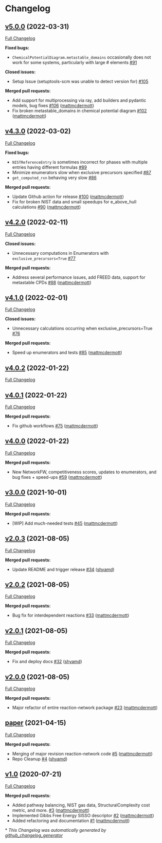 # Changelog

## [v5.0.0](https://github.com/GENESIS-EFRC/reaction-network/tree/v5.0.0) (2022-03-31)

[Full Changelog](https://github.com/GENESIS-EFRC/reaction-network/compare/v4.3.0...v5.0.0)

**Fixed bugs:**

- `ChemicalPotentialDiagram.metastable_domains` occasionally does not work for some systems, particularly with large \# elements [\#91](https://github.com/GENESIS-EFRC/reaction-network/issues/91)

**Closed issues:**

- Setup Issue \(setuptools-scm was unable to detect version for\) [\#105](https://github.com/GENESIS-EFRC/reaction-network/issues/105)

**Merged pull requests:**

- Add support for multiprocessing via ray, add builders and pydantic models, bug fixes [\#106](https://github.com/GENESIS-EFRC/reaction-network/pull/106) ([mattmcdermott](https://github.com/mattmcdermott))
- Fix broken metastable\_domains in chemical potential diagram [\#102](https://github.com/GENESIS-EFRC/reaction-network/pull/102) ([mattmcdermott](https://github.com/mattmcdermott))

## [v4.3.0](https://github.com/GENESIS-EFRC/reaction-network/tree/v4.3.0) (2022-03-02)

[Full Changelog](https://github.com/GENESIS-EFRC/reaction-network/compare/v4.2.0...v4.3.0)

**Fixed bugs:**

- `NISTReferenceEntry` is sometimes incorrect for phases with multiple entries having different formulas [\#89](https://github.com/GENESIS-EFRC/reaction-network/issues/89)
- Minimize enumerators slow when exclusive precursors specified [\#87](https://github.com/GENESIS-EFRC/reaction-network/issues/87)
- `get_computed_rxn` behaving very slow [\#86](https://github.com/GENESIS-EFRC/reaction-network/issues/86)

**Merged pull requests:**

- Update Github action for release [\#100](https://github.com/GENESIS-EFRC/reaction-network/pull/100) ([mattmcdermott](https://github.com/mattmcdermott))
- Fix for broken NIST data and small speedups for e\_above\_hull calculations [\#90](https://github.com/GENESIS-EFRC/reaction-network/pull/90) ([mattmcdermott](https://github.com/mattmcdermott))

## [v4.2.0](https://github.com/GENESIS-EFRC/reaction-network/tree/v4.2.0) (2022-02-11)

[Full Changelog](https://github.com/GENESIS-EFRC/reaction-network/compare/v4.1.0...v4.2.0)

**Closed issues:**

- Unnecessary computations in Enumerators with `exclusive_precursors=True` [\#77](https://github.com/GENESIS-EFRC/reaction-network/issues/77)

**Merged pull requests:**

- Address several performance issues, add FREED data, support for metastable CPDs [\#88](https://github.com/GENESIS-EFRC/reaction-network/pull/88) ([mattmcdermott](https://github.com/mattmcdermott))

## [v4.1.0](https://github.com/GENESIS-EFRC/reaction-network/tree/v4.1.0) (2022-02-01)

[Full Changelog](https://github.com/GENESIS-EFRC/reaction-network/compare/v4.0.2...v4.1.0)

**Closed issues:**

- Unnecessary calculations occurring when exclusive\_precursors=True [\#76](https://github.com/GENESIS-EFRC/reaction-network/issues/76)

**Merged pull requests:**

- Speed up enumerators and tests [\#85](https://github.com/GENESIS-EFRC/reaction-network/pull/85) ([mattmcdermott](https://github.com/mattmcdermott))

## [v4.0.2](https://github.com/GENESIS-EFRC/reaction-network/tree/v4.0.2) (2022-01-22)

[Full Changelog](https://github.com/GENESIS-EFRC/reaction-network/compare/v4.0.1...v4.0.2)

## [v4.0.1](https://github.com/GENESIS-EFRC/reaction-network/tree/v4.0.1) (2022-01-22)

[Full Changelog](https://github.com/GENESIS-EFRC/reaction-network/compare/v4.0.0...v4.0.1)

**Merged pull requests:**

- Fix github workflows [\#75](https://github.com/GENESIS-EFRC/reaction-network/pull/75) ([mattmcdermott](https://github.com/mattmcdermott))

## [v4.0.0](https://github.com/GENESIS-EFRC/reaction-network/tree/v4.0.0) (2022-01-22)

[Full Changelog](https://github.com/GENESIS-EFRC/reaction-network/compare/v3.0.0...v4.0.0)

**Merged pull requests:**

- New NetworkFW, competitiveness scores, updates to enumerators, and bug fixes + speed-ups [\#59](https://github.com/GENESIS-EFRC/reaction-network/pull/59) ([mattmcdermott](https://github.com/mattmcdermott))

## [v3.0.0](https://github.com/GENESIS-EFRC/reaction-network/tree/v3.0.0) (2021-10-01)

[Full Changelog](https://github.com/GENESIS-EFRC/reaction-network/compare/v2.0.3...v3.0.0)

**Merged pull requests:**

- \[WIP\] Add much-needed tests [\#45](https://github.com/GENESIS-EFRC/reaction-network/pull/45) ([mattmcdermott](https://github.com/mattmcdermott))

## [v2.0.3](https://github.com/GENESIS-EFRC/reaction-network/tree/v2.0.3) (2021-08-05)

[Full Changelog](https://github.com/GENESIS-EFRC/reaction-network/compare/v2.0.2...v2.0.3)

**Merged pull requests:**

- Update README and trigger release [\#34](https://github.com/GENESIS-EFRC/reaction-network/pull/34) ([shyamd](https://github.com/shyamd))

## [v2.0.2](https://github.com/GENESIS-EFRC/reaction-network/tree/v2.0.2) (2021-08-05)

[Full Changelog](https://github.com/GENESIS-EFRC/reaction-network/compare/v2.0.1...v2.0.2)

**Merged pull requests:**

- Bug fix for interdependent reactions [\#33](https://github.com/GENESIS-EFRC/reaction-network/pull/33) ([mattmcdermott](https://github.com/mattmcdermott))

## [v2.0.1](https://github.com/GENESIS-EFRC/reaction-network/tree/v2.0.1) (2021-08-05)

[Full Changelog](https://github.com/GENESIS-EFRC/reaction-network/compare/v2.0.0...v2.0.1)

**Merged pull requests:**

- Fix and deploy docs [\#32](https://github.com/GENESIS-EFRC/reaction-network/pull/32) ([shyamd](https://github.com/shyamd))

## [v2.0.0](https://github.com/GENESIS-EFRC/reaction-network/tree/v2.0.0) (2021-08-05)

[Full Changelog](https://github.com/GENESIS-EFRC/reaction-network/compare/paper...v2.0.0)

**Merged pull requests:**

- Major refactor of entire reaction-network package [\#23](https://github.com/GENESIS-EFRC/reaction-network/pull/23) ([mattmcdermott](https://github.com/mattmcdermott))

## [paper](https://github.com/GENESIS-EFRC/reaction-network/tree/paper) (2021-04-15)

[Full Changelog](https://github.com/GENESIS-EFRC/reaction-network/compare/v1.0...paper)

**Merged pull requests:**

- Merging of major revision reaction-network code [\#5](https://github.com/GENESIS-EFRC/reaction-network/pull/5) ([mattmcdermott](https://github.com/mattmcdermott))
- Repo Cleanup [\#4](https://github.com/GENESIS-EFRC/reaction-network/pull/4) ([shyamd](https://github.com/shyamd))

## [v1.0](https://github.com/GENESIS-EFRC/reaction-network/tree/v1.0) (2020-07-21)

[Full Changelog](https://github.com/GENESIS-EFRC/reaction-network/compare/e55a689a4076416b181324eabb8066566c3c3a8e...v1.0)

**Merged pull requests:**

- Added pathway balancing, NIST gas data, StructuralComplexity cost metric, and more. [\#3](https://github.com/GENESIS-EFRC/reaction-network/pull/3) ([mattmcdermott](https://github.com/mattmcdermott))
- Implemented Gibbs Free Energy SISSO descriptor  [\#2](https://github.com/GENESIS-EFRC/reaction-network/pull/2) ([mattmcdermott](https://github.com/mattmcdermott))
- Added refactoring and documentation [\#1](https://github.com/GENESIS-EFRC/reaction-network/pull/1) ([mattmcdermott](https://github.com/mattmcdermott))



\* *This Changelog was automatically generated by [github_changelog_generator](https://github.com/github-changelog-generator/github-changelog-generator)*
